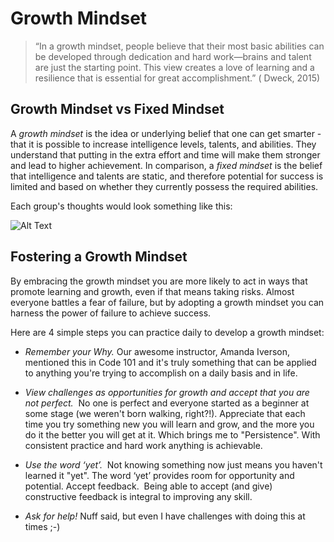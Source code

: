 # Growth Mindset

> “In a growth mindset, people believe that their most basic abilities can be developed through dedication and hard work—brains and talent are just the starting point. This view creates a love of learning and a resilience that is essential for great accomplishment.” ( Dweck, 2015)

## Growth Mindset vs Fixed Mindset

A _growth mindset_ is the idea or underlying belief that one can get smarter - that it is possible to increase intelligence levels, talents, and abilities.  They understand that putting in the extra effort and time will make them stronger and lead to higher achievement.  In comparison, a _fixed mindset_ is the belief that intelligence and talents are static, and therefore potential for success is limited and based on whether they currently possess the required abilities. 

Each group's thoughts would look something like this:

![Alt Text](https://miro.medium.com/max/1332/1*PQBc8JCD5yu4x2wxCCGU1g.png)

## Fostering a Growth Mindset

By embracing the growth mindset you are more likely to act in ways that promote learning and growth, even if that means taking risks.  Almost everyone battles a fear of failure, but by adopting a growth mindset you can harness the power of failure to achieve success.   

Here are 4 simple steps you can practice daily to develop a growth mindset:

* _Remember your Why._  Our awesome instructor, Amanda Iverson, mentioned this in Code 101 and it's truly something that can be applied to anything you're trying to accomplish on a daily basis and in life.

* _View challenges as opportunities for growth and accept that you are not perfect._  No one is perfect and everyone started as a beginner at some stage (we weren't born walking, right?!). Appreciate that each time you try something new you will learn and grow, and the more you do it the better you will get at it. Which brings me to "Persistence". With consistent practice and hard work anything is achievable.

* _Use the word ‘yet’._  Not knowing something now just means you haven't learned it "yet". The word ‘yet’ provides room for opportunity and potential. Accept feedback.  Being able to accept (and give) constructive feedback is integral to improving any skill. 

* _Ask for help!_ Nuff said, but even I have challenges with doing this at times ;-)
